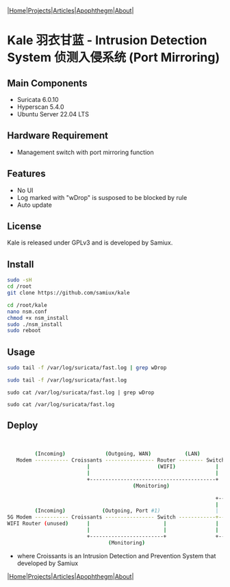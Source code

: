 |[Home](/README.md)|[Projects](/projects.md)|[Articles](/articles.md)|[Apophthegm](/apophthegm.md)|[About](/about.md)|

# Kale 羽衣甘蓝 - Intrusion Detection System  侦测入侵系统 (Port Mirroring)

## Main Components

- Suricata 6.0.10  
- Hyperscan 5.4.0   
- Ubuntu Server 22.04 LTS  

## Hardware Requirement

- Management switch with port mirroring function  

## Features

- No UI
- Log marked with "wDrop" is susposed to be blocked by rule  
- Auto update  
 
 ## License
 
 Kale is released under GPLv3 and is developed by Samiux.
 
## Install

```bash
sudo -sH
cd /root
git clone https://github.com/samiux/kale
```

```bash
cd /root/kale
nano nsm.conf
chmod +x nsm_install
sudo ./nsm_install
sudo reboot
```

## Usage

```bash
sudo tail -f /var/log/suricata/fast.log | grep wDrop

sudo tail -f /var/log/suricata/fast.log
```
```
sudo cat /var/log/suricata/fast.log | grep wDrop

sudo cat /var/log/suricata/fast.log
```

## Deploy

```bash
                                                                            +------- WIFI AP
                                                                            |        (if any)
         (Incoming)             (Outgoing, WAN)           (LAN)             |
   Modem ----------- Croissants ---------------- Router -------- Switch ----+------- PCs
                          |                      (WIFI)             |       |
                          |                                         |       |
                          +-----------------------------------------+       +------- Kale (Port Mirroring)
                                         (Monitoring)

```

```bash
                                                                    +------- WIFI AP
                                                                    |
         (Incoming)            (Outgoing, Port #1)                  |
5G Modem ----------- Croissants ---------------- Switch ------------+------- PCs
WIFI Router (unused)      |                        |                |
                          |                        |                |
                          +------------------------+                +------- Kale (Port Mirroring)
                                 (Monitoring)

```
- where Croissants is an Intrusion Detection and Prevention System that developed by Samiux  
 
|[Home](/README.md)|[Projects](/projects.md)|[Articles](/articles.md)|[Apophthegm](/apophthegm.md)|[About](/about.md)|
